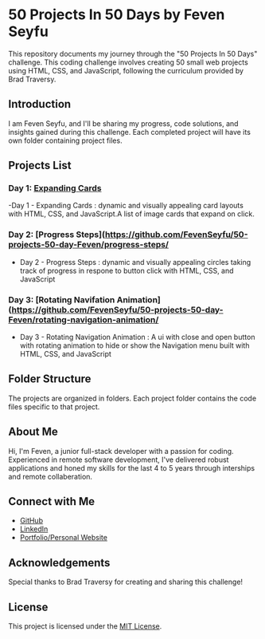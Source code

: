 # 50 Projects In 50 Days by Feven Seyfu

This repository documents my journey through the "50 Projects In 50 Days" challenge. This coding challenge involves creating 50 small web projects using HTML, CSS, and JavaScript, following the curriculum provided by Brad Traversy.

## Introduction

I am Feven Seyfu, and I'll be sharing my progress, code solutions, and insights gained during this challenge. Each completed project will have its own folder containing project files.

## Projects List

### Day 1: [Expanding Cards](https://github.com/FevenSeyfu/50-projects-50-day-Feven/expanding-cards/)
-Day 1 - Expanding Cards : dynamic and visually appealing card layouts with HTML, CSS, and JavaScript.A list of image cards that expand on click.
### Day 2: [Progress Steps](https://github.com/FevenSeyfu/50-projects-50-day-Feven/progress-steps/
- Day 2 - Progress Steps : dynamic and visually appealing circles taking track of progress in respone to button click with HTML, CSS, and JavaScript
### Day 3: [Rotating Navifation Animation](https://github.com/FevenSeyfu/50-projects-50-day-Feven/rotating-navigation-animation/
- Day 3 - Rotating Navigation Animation :  A ui with close and open button with rotating animation to hide or show the Navigation menu built with HTML, CSS, and JavaScript

## Folder Structure

The projects are organized in folders. Each project folder contains the code files specific to that project.

## About Me

Hi, I'm Feven, a junior full-stack developer with a passion for coding. Experienced in remote software development, I've delivered robust applications and honed my skills for the last 4 to 5 years through interships and remote collaberation. 

## Connect with Me

- [GitHub](https://github.com/FevenSeyfu)
- [LinkedIn](https://www.linkedin.com/in/fevenseyfu/)
- [Portfolio/Personal Website](https://fevenseyfu.github.io/Feven-portfolio-v1/)

## Acknowledgements

Special thanks to Brad Traversy for creating and sharing this challenge!

## License

This project is licensed under the [MIT License](LICENSE).
